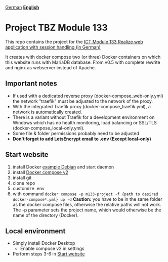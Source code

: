 [German](README.md) **[English](README-eng.md)**
# Project TBZ Module 133
This repo contains the project for the [ICT Module 133 Realize web application with session handling (in German)](https://www.modulbaukasten.ch/module/133)

It creates with docker compose two (or three) Docker containers on which this website runs with MariaDB database.
From v0.5 with complete rewrite and nginx as webserver instead of Apache.

## Important notes
- If used with a dedicated reverse proxy (docker-compose_web-only.yml) the network "traefik" must be adjusted to the network of the proxy.
- With the integrated Traefik proxy (docker-compose_traefik.yml), a network is automatically created.
- There is a variant without Traefik for a development environment on Windows which has no health monitoring, load balancing or SSL/TLS (docker-compose_local-only.yml).
- Some file & folder permissions probably need to be adjusted
- **Don't forget to add LetsEncrypt email to .env (Except local-only)**

## Start website
1. install Docker [example Debian](https://docs.docker.com/engine/install/debian/) and start daemon
2. install [Docker compose v2](https://docs.docker.com/compose/cli-command/#installing-compose-v2)
3. install git
4. clone repo
5. customize .env
6. with command ```
   docker compose -p m133-project -f {path to desired docker-compose*.yml} up -d ```
   **Caution:** you have to be in the same folder as the docker compose files, otherwise the relative paths will not work. The -p parameter sets the project name, which would otherwise be the name of the directory (Docker).

## Local environment
- Simply install Docker Desktop
  - Enable compose v2 in settings
- Perform steps 3-6 in [Start website](#start-website)